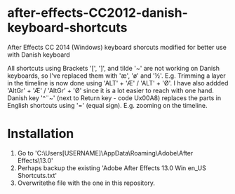 after-effects-CC2012-danish-keyboard-shortcuts
==============================================

After Effects CC 2014 (Windows) keyboard shorcuts modified for better use with Danish keyboard

All shortcuts using Brackets '[', ']', and tilde '~' are not working on Danish keyboards, so I've replaced them with 'æ', 'ø' and '½'. E.g. Trimming a layer in the timeline is now done using 'ALT' + 'Æ' / 'ALT' + 'Ø'. I have also addded 'AltGr' + 'Æ' / 'AltGr' + 'Ø' since it is a lot easier to reach with one hand.
Danish key '^¨~' (next to Return key - code Ux00A8) replaces the parts in English shortcuts using '=' (equal sign). E.g. zooming on the timeline.


Installation
============
1) Go to 'C:\Users\[USERNAME]\AppData\Roaming\Adobe\After Effects\13.0'
2) Perhaps backup the existing 'Adobe After Effects 13.0 Win en_US Shortcuts.txt'
3) Overwritethe file with the one in this repository. 
